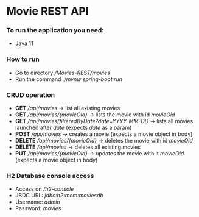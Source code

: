 # Movie REST API

### To run the application you need:

- Java 11

### How to run

- Go to directory */Movies-REST/movies*
- Run the command *./mvnw spring-boot:run*

### CRUD operation

- **GET** */api/movies* ->  list all existing movies
- **GET** */api/movies/{movieOid}* -> lists the movie with id *movieOid*
- **GET** */api/movies/filteredByDate?date=YYYY-MM-DD* -> lists all movies launched after *date* (expects *date* as a param)
- **POST** */api/movies* -> creates a movie (expects a movie object in body)
- **DELETE** */api/movies/{movieOid}* -> deletes the movie with id *movieOid*
- **DELETE** */api/movies* -> deletes all existing movies
- **PUT** */api/movies/{movieOid}* -> updates the movie with it *movieOid* (expects a movie object in body)

### H2 Database console access

- Access on */h2-console*
- JBDC URL: *jdbc:h2:mem:moviesdb*
- Username: *admin*
- Password: *movies*

